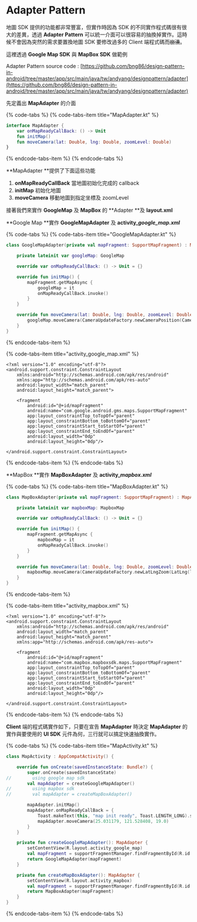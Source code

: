 # Adapter Pattern

地圖 SDK 提供的功能都非常豐富，但實作時因為 SDK 的不同實作程式碼很有很大的差異，透過 **Adapter Pattern** 可以統一介面可以很容易的抽換掉實作。這時候不會因為突然的需求要置換地圖 SDK 要修改過多的 Client 端程式碼而~~崩潰~~。

這裡透過 **Google Map SDK** 與 **MapBox SDK** 做範例

Adapter Pattern source code : [https://github.com/bng86/design-pattern-in-android/tree/master/app/src/main/java/tw/andyang/designpattern/adapter](https://github.com/bng86/design-pattern-in-android/tree/master/app/src/main/java/tw/andyang/designpattern/adapter)

先定義出 **MapAdapter** 的介面

{% code-tabs %}
{% code-tabs-item title="MapAdapter.kt" %}
```kotlin
interface MapAdapter {
    var onMapReadyCallBack: () -> Unit
    fun initMap()
    fun moveCamera(lat: Double, lng: Double, zoomLevel: Double)
}
```
{% endcode-tabs-item %}
{% endcode-tabs %}

**MapAdapter **提供了下面這些功能

1. **onMapReadyCallBack**  當地圖初始化完成的 callback
2. **initMap** 初始化地圖
3. **moveCamera** 移動地圖到指定坐標及 zoomLevel

接著我們來實作 **GoogleMap** 及 **MapBox** 的 **Adapter **及 **layout.xml**

**Google Map **實作 **GoogleMapAdapter** 及 **activity\_**_**google\_map.xml**_

{% code-tabs %}
{% code-tabs-item title="GoogleMapAdapter.kt" %}
```kotlin
class GoogleMapAdapter(private val mapFragment: SupportMapFragment) : MapAdapter {

    private lateinit var googleMap: GoogleMap

    override var onMapReadyCallBack: () -> Unit = {}

    override fun initMap() {
        mapFragment.getMapAsync {
            googleMap = it
            onMapReadyCallBack.invoke()
        }
    }

    override fun moveCamera(lat: Double, lng: Double, zoomLevel: Double) {
        googleMap.moveCamera(CameraUpdateFactory.newCameraPosition(CameraPosition.fromLatLngZoom(LatLng(lat, lng), zoomLevel.toFloat())))
    }
}
```
{% endcode-tabs-item %}

{% code-tabs-item title="activity\_google\_map.xml" %}
```markup
<?xml version="1.0" encoding="utf-8"?>
<android.support.constraint.ConstraintLayout
    xmlns:android="http://schemas.android.com/apk/res/android"
    xmlns:app="http://schemas.android.com/apk/res-auto"
    android:layout_width="match_parent"
    android:layout_height="match_parent">

    <fragment
        android:id="@+id/mapFragment"
        android:name="com.google.android.gms.maps.SupportMapFragment"
        app:layout_constraintTop_toTopOf="parent"
        app:layout_constraintBottom_toBottomOf="parent"
        app:layout_constraintStart_toStartOf="parent"
        app:layout_constraintEnd_toEndOf="parent"
        android:layout_width="0dp"
        android:layout_height="0dp"/>

</android.support.constraint.ConstraintLayout>

```
{% endcode-tabs-item %}
{% endcode-tabs %}

**MapBox **實作 **MapBoxAdapter** 及 **activity\_**_**mapbox.xml**_

{% code-tabs %}
{% code-tabs-item title="MapBoxAdapter.kt" %}
```kotlin
class MapBoxAdapter(private val mapFragment: SupportMapFragment) : MapAdapter {

    private lateinit var mapboxMap: MapboxMap

    override var onMapReadyCallBack: () -> Unit = {}

    override fun initMap() {
        mapFragment.getMapAsync {
            mapboxMap = it
            onMapReadyCallBack.invoke()
        }
    }

    override fun moveCamera(lat: Double, lng: Double, zoomLevel: Double) {
        mapboxMap.moveCamera(CameraUpdateFactory.newLatLngZoom(LatLng(lat, lng), zoomLevel))
    }
}
```
{% endcode-tabs-item %}

{% code-tabs-item title="activity\_mapbox.xml" %}
```markup
<?xml version="1.0" encoding="utf-8"?>
<android.support.constraint.ConstraintLayout
    xmlns:android="http://schemas.android.com/apk/res/android"
    android:layout_width="match_parent"
    android:layout_height="match_parent"
    xmlns:app="http://schemas.android.com/apk/res-auto">

    <fragment
        android:id="@+id/mapFragment"
        android:name="com.mapbox.mapboxsdk.maps.SupportMapFragment"
        app:layout_constraintTop_toTopOf="parent"
        app:layout_constraintBottom_toBottomOf="parent"
        app:layout_constraintStart_toStartOf="parent"
        app:layout_constraintEnd_toEndOf="parent"
        android:layout_width="0dp"
        android:layout_height="0dp"/>

</android.support.constraint.ConstraintLayout>
```
{% endcode-tabs-item %}
{% endcode-tabs %}

**Client** 端的程式碼實作如下，只要在宣告 **MapAdapter** 時決定 **MapAdapter** 的實作與要使用的 **UI SDK** 元件為何，三行就可以搞定快速抽換實作。

{% code-tabs %}
{% code-tabs-item title="MapActivity.kt" %}
```kotlin
class MapActivity : AppCompatActivity() {

    override fun onCreate(savedInstanceState: Bundle?) {
        super.onCreate(savedInstanceState)
//        using google map sdk
        val mapAdapter = createGoogleMapAdapter()
//        using mapbox sdk
//        val mapAdapter = createMapBoxAdapter()

        mapAdapter.initMap()
        mapAdapter.onMapReadyCallBack = {
            Toast.makeText(this, "map init ready", Toast.LENGTH_LONG).show()
            mapAdapter.moveCamera(25.031179, 121.528408, 19.0)
        }
    }

    private fun createGoogleMapAdapter(): MapAdapter {
        setContentView(R.layout.activity_google_map)
        val mapFragment = supportFragmentManager.findFragmentById(R.id.mapFragment) as com.google.android.gms.maps.SupportMapFragment
        return GoogleMapAdapter(mapFragment)
    }

    private fun createMapBoxAdapter(): MapAdapter {
        setContentView(R.layout.activity_mapbox)
        val mapFragment = supportFragmentManager.findFragmentById(R.id.mapFragment) as com.mapbox.mapboxsdk.maps.SupportMapFragment
        return MapBoxAdapter(mapFragment)
    }
}
```
{% endcode-tabs-item %}
{% endcode-tabs %}

